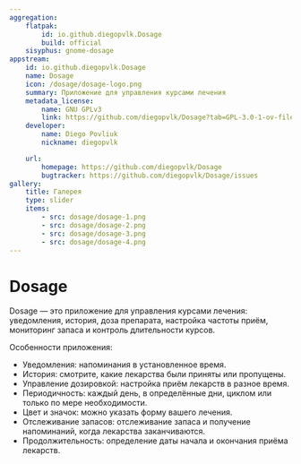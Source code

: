 ```yaml
---
aggregation:
    flatpak:
        id: io.github.diegopvlk.Dosage
        build: official
    sisyphus: gnome-dosage
appstream:
    id: io.github.diegopvlk.Dosage
    name: Dosage
    icon: /dosage/dosage-logo.png
    summary: Приложение для управления курсами лечения
    metadata_license:
        name: GNU GPLv3
        link: https://github.com/diegopvlk/Dosage?tab=GPL-3.0-1-ov-file
    developer:
        name: Diego Povliuk
        nickname: diegopvlk

    url:
        homepage: https://github.com/diegopvlk/Dosage
        bugtracker: https://github.com/diegopvlk/Dosage/issues
gallery:
    title: Галерея
    type: slider
    items:
        - src: dosage/dosage-1.png
        - src: dosage/dosage-2.png
        - src: dosage/dosage-3.png
        - src: dosage/dosage-4.png
---
```


# Dosage

Dosage — это приложение для управления курсами лечения: уведомления, история, доза препарата, настройка частоты приём, мониторинг запаса и контроль длительности курсов.

Особенности приложения:

-   Уведомления: напоминания в установленное время.
-   История: смотрите, какие лекарства были приняты или пропущены.
-   Управление дозировкой: настройка приём лекарств в разное время.
-   Периодичность: каждый день, в определённые дни, циклом или только по мере необходимости.
-   Цвет и значок: можно указать форму вашего лечения.
-   Отслеживание запасов: отслеживание запаса и получение напоминаний, когда лекарства заканчиваются.
-   Продолжительность: определение даты начала и окончания приёма лекарств.

<AGWGallery />

<!--@include: @apps/_parts/install/content-repo.md-->
<!--@include: @apps/_parts/install/content-flatpak.md-->
